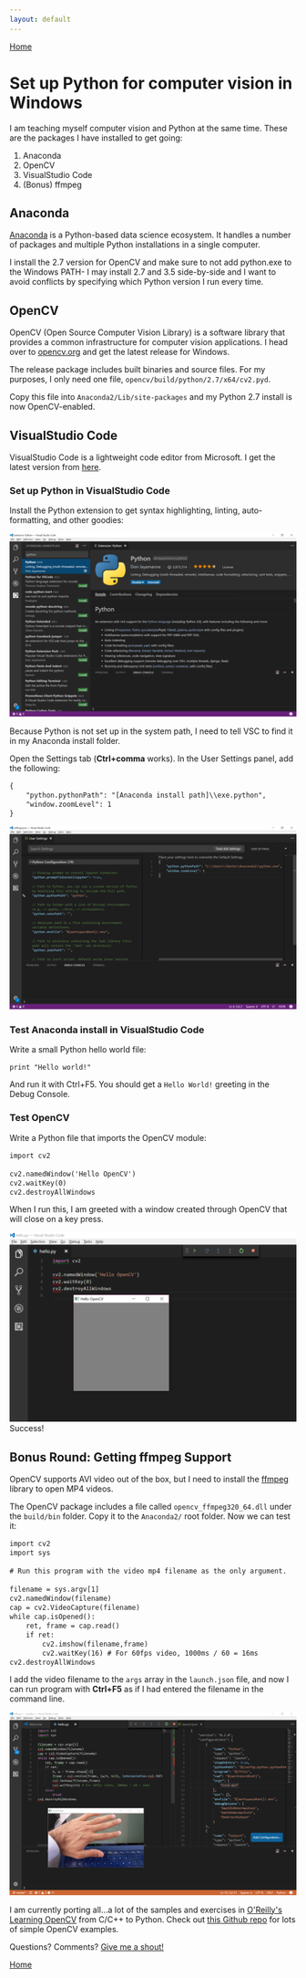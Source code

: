 ```yaml
---
layout: default
---
```

[Home](/)

# Set up Python for computer vision in Windows

I am teaching myself computer vision and Python at the same time. These are the packages I have installed to get going:

1. Anaconda
2. OpenCV
3. VisualStudio Code
3. (Bonus) ffmpeg

## Anaconda

[Anaconda](https://www.continuum.io/downloads) is a Python-based data science ecosystem. It handles a number of packages and multiple Python installations in a single computer.

I install the 2.7 version for OpenCV and make sure to not add python.exe to the Windows PATH- I may install 2.7 and 3.5 side-by-side and I want to avoid conflicts by specifying which Python version I run every time.

## OpenCV

OpenCV (Open Source Computer Vision Library) is a software library that provides a common infrastructure for computer vision applications.
I head over to [opencv.org](http://www.opencv.org) and get the latest release for Windows. 

The release package includes built binaries and source files. For my purposes, I only need one file, `opencv/build/python/2.7/x64/cv2.pyd`.

Copy this file into `Anaconda2/Lib/site-packages` and my Python 2.7 install is now OpenCV-enabled. 

## VisualStudio Code

VisualStudio Code is a lightweight code editor from Microsoft. I get the latest version from [here](https://code.visualstudio.com/). 

### Set up Python in VisualStudio Code

Install the Python extension to get syntax highlighting, linting, auto-formatting, and other goodies:

![Python extension](/assets/img/07/01_VSC_PYTHON.PNG)

Because Python is not set up in the system path, I need to tell VSC to find it in my Anaconda install folder.

Open the Settings tab (**Ctrl+comma** works). In the User Settings panel, add the following:

```
{
    "python.pythonPath": "[Anaconda install path]\\exe.python",
    "window.zoomLevel": 1
}
```

![Python path](/assets/img/07/02_VSC_PATH.PNG)

### Test Anaconda install in VisualStudio Code

Write a small Python hello world file:

```
print "Hello world!"
```

And run it with Ctrl+F5. You should get a `Hello World!` greeting in the Debug Console.

### Test OpenCV

Write a Python file that imports the OpenCV module:

```
import cv2

cv2.namedWindow('Hello OpenCV')
cv2.waitKey(0)
cv2.destroyAllWindows
```

When I run this, I am greeted with a window created through OpenCV that will close on a key press. 

![OpenCV window](/assets/img/07/03_VSC_OPENCV.PNG)
Success!

## Bonus Round: Getting ffmpeg Support

OpenCV supports AVI video out of the box, but I need to install the [ffmpeg](https://www.ffmpeg.org/) library to open MP4 videos.

The OpenCV package includes a file called `opencv_ffmpeg320_64.dll` under the `build/bin` folder. Copy it to the `Anaconda2/` root folder. Now we can test it:

```
import cv2
import sys

# Run this program with the video mp4 filename as the only argument.

filename = sys.argv[1]
cv2.namedWindow(filename)
cap = cv2.VideoCapture(filename)
while cap.isOpened():
	ret, frame = cap.read()
	if ret:
		cv2.imshow(filename,frame)
		cv2.waitKey(16) # For 60fps video, 1000ms / 60 = 16ms
cv2.destroyAllWindows

```
I add the video filename to the `args` array in the `launch.json` file, and now I can run program with **Ctrl+F5** as if I had entered the filename in the command line.

![OpenCV with ffmpeg](/assets/img/07/04_OPENCV_FFMPEG.PNG)


I am currently porting all...a lot of the samples and exercises in [O'Reilly's Learning OpenCV](http://shop.oreilly.com/product/9780596516130.do) from C/C++ to Python. Check out [this Github repo](https://github.com/dasanchez/opencv_study) for lots of simple OpenCV examples.

Questions? Comments? [Give me a shout!](/about)

[Home](/)

		
